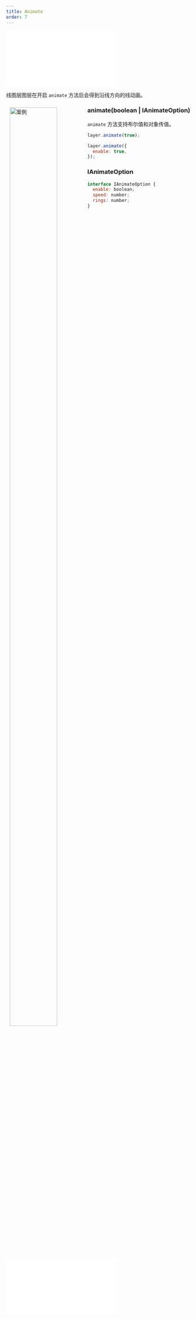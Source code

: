 ```yaml
---
title: Animate
order: 7
---
```


<embed src="@/docs/common/style.md"></embed>

线图层图层在开启 `animate` 方法后会得到沿线方向的线动画。

<div>
  <div style="width:40%;float:left; margin: 10px;">
    <img  width="80%" alt="案例" src='https://gw.alipayobjects.com/mdn/rms_816329/afts/img/A*mo_7Q6sTqOIAAAAAAAAAAAAAARQnAQ'>
  </div>
</div>

### animate(boolean | IAnimateOption)

`animate` 方法支持布尔值和对象传值。

```javascript
layer.animate(true);

layer.animate({
  enable: true,
});
```

### IAnimateOption

```javascript
interface IAnimateOption {
  enable: boolean;
  speed: number;
  rings: number;
}
```

<embed src="@/docs/api/line_layer/features/animate.zh.md"></embed>
